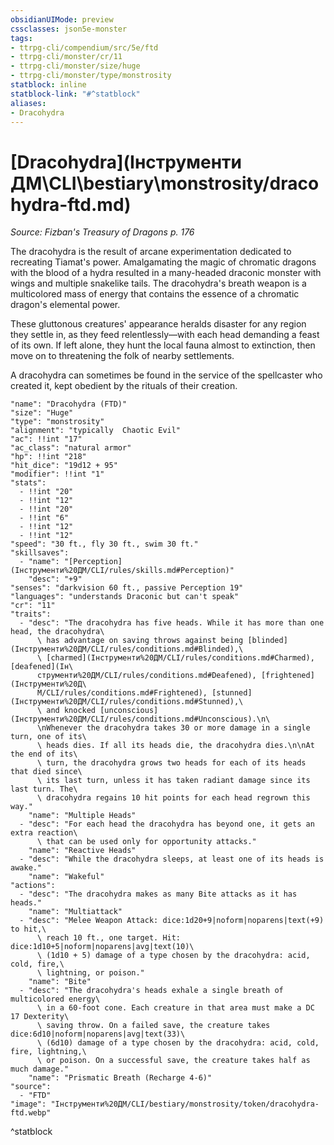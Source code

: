```yaml
---
obsidianUIMode: preview
cssclasses: json5e-monster
tags:
- ttrpg-cli/compendium/src/5e/ftd
- ttrpg-cli/monster/cr/11
- ttrpg-cli/monster/size/huge
- ttrpg-cli/monster/type/monstrosity
statblock: inline
statblock-link: "#^statblock"
aliases:
- Dracohydra
---
```

# [Dracohydra](Інструменти ДМ\CLI\bestiary\monstrosity/dracohydra-ftd.md)
*Source: Fizban's Treasury of Dragons p. 176*  

The dracohydra is the result of arcane experimentation dedicated to recreating Tiamat's power. Amalgamating the magic of chromatic dragons with the blood of a hydra resulted in a many-headed draconic monster with wings and multiple snakelike tails. The dracohydra's breath weapon is a multicolored mass of energy that contains the essence of a chromatic dragon's elemental power.

These gluttonous creatures' appearance heralds disaster for any region they settle in, as they feed relentlessly—with each head demanding a feast of its own. If left alone, they hunt the local fauna almost to extinction, then move on to threatening the folk of nearby settlements.

A dracohydra can sometimes be found in the service of the spellcaster who created it, kept obedient by the rituals of their creation.

```statblock
"name": "Dracohydra (FTD)"
"size": "Huge"
"type": "monstrosity"
"alignment": "typically  Chaotic Evil"
"ac": !!int "17"
"ac_class": "natural armor"
"hp": !!int "218"
"hit_dice": "19d12 + 95"
"modifier": !!int "1"
"stats":
  - !!int "20"
  - !!int "12"
  - !!int "20"
  - !!int "6"
  - !!int "12"
  - !!int "12"
"speed": "30 ft., fly 30 ft., swim 30 ft."
"skillsaves":
  - "name": "[Perception](Інструменти%20ДМ/CLI/rules/skills.md#Perception)"
    "desc": "+9"
"senses": "darkvision 60 ft., passive Perception 19"
"languages": "understands Draconic but can't speak"
"cr": "11"
"traits":
  - "desc": "The dracohydra has five heads. While it has more than one head, the dracohydra\
      \ has advantage on saving throws against being [blinded](Інструменти%20ДМ/CLI/rules/conditions.md#Blinded),\
      \ [charmed](Інструменти%20ДМ/CLI/rules/conditions.md#Charmed), [deafened](Ін\
      струменти%20ДМ/CLI/rules/conditions.md#Deafened), [frightened](Інструменти%20Д\
      М/CLI/rules/conditions.md#Frightened), [stunned](Інструменти%20ДМ/CLI/rules/conditions.md#Stunned),\
      \ and knocked [unconscious](Інструменти%20ДМ/CLI/rules/conditions.md#Unconscious).\n\
      \nWhenever the dracohydra takes 30 or more damage in a single turn, one of its\
      \ heads dies. If all its heads die, the dracohydra dies.\n\nAt the end of its\
      \ turn, the dracohydra grows two heads for each of its heads that died since\
      \ its last turn, unless it has taken radiant damage since its last turn. The\
      \ dracohydra regains 10 hit points for each head regrown this way."
    "name": "Multiple Heads"
  - "desc": "For each head the dracohydra has beyond one, it gets an extra reaction\
      \ that can be used only for opportunity attacks."
    "name": "Reactive Heads"
  - "desc": "While the dracohydra sleeps, at least one of its heads is awake."
    "name": "Wakeful"
"actions":
  - "desc": "The dracohydra makes as many Bite attacks as it has heads."
    "name": "Multiattack"
  - "desc": "Melee Weapon Attack: dice:1d20+9|noform|noparens|text(+9) to hit,\
      \ reach 10 ft., one target. Hit: dice:1d10+5|noform|noparens|avg|text(10)\
      \ (1d10 + 5) damage of a type chosen by the dracohydra: acid, cold, fire,\
      \ lightning, or poison."
    "name": "Bite"
  - "desc": "The dracohydra's heads exhale a single breath of multicolored energy\
      \ in a 60-foot cone. Each creature in that area must make a DC 17 Dexterity\
      \ saving throw. On a failed save, the creature takes dice:6d10|noform|noparens|avg|text(33)\
      \ (6d10) damage of a type chosen by the dracohydra: acid, cold, fire, lightning,\
      \ or poison. On a successful save, the creature takes half as much damage."
    "name": "Prismatic Breath (Recharge 4-6)"
"source":
  - "FTD"
"image": "Інструменти%20ДМ/CLI/bestiary/monstrosity/token/dracohydra-ftd.webp"
```
^statblock